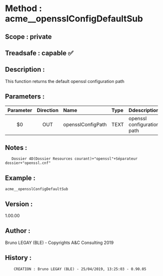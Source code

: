 ﻿# **Method :** acme__opensslConfigDefaultSub## **Scope :** private## **Treadsafe :** capable ✅ ## **Description :** This function returns the default openssl configuration path## **Parameters :** | Parameter | Direction | Name | Type | Ddescription | |:----:|:----:|:----|:----|:----| | $0 | OUT | opensslConfigPath | TEXT | openssl configuration path | ## **Notes :**        Dossier 4D(Dossier Resources courant)+"openssl"+Séparateur dossier+"openssl.cnf"## **Example :** ```acme__opensslConfigDefaultSub```## **Version :** 1.00.00## **Author :** Bruno LEGAY (BLE) - Copyrights A&C Consulting 2019## **History :**          CREATION : Bruno LEGAY (BLE) - 25/04/2019, 13:25:03 - 0.90.05